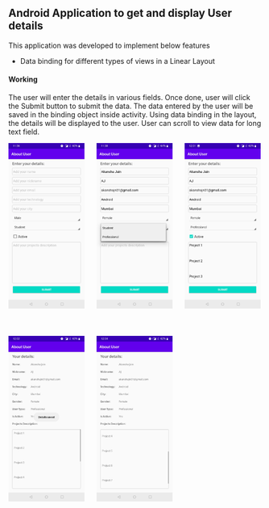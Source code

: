 
##  Android Application to get and display User details

This application was developed to implement below features

* Data binding for different types of views in a Linear Layout

#### Working

The user will enter the details in various fields. Once done, user will click the Submit button to submit the data. The data entered by the user will be saved in the binding object inside activity. Using data binding in the layout, the details will be displayed to the user. User can scroll to view data for long text field.


<img src="Images/s1.jpg" width="30%">&nbsp;&nbsp;&nbsp;&nbsp;&nbsp;&nbsp;<img src="Images/s2.jpg" width="30%">&nbsp;&nbsp;&nbsp;&nbsp;&nbsp;&nbsp;<img src="Images/s3.jpg" width="30%">
</br></br></br></br>
<img src="Images/s4.jpg" width="30%">&nbsp;&nbsp;&nbsp;&nbsp;&nbsp;&nbsp;<img src="Images/s5.jpg" width="30%">

